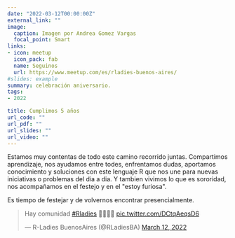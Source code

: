 ```yaml
---
date: "2022-03-12T00:00:00Z"
external_link: ""
image:
  caption: Imagen por Andrea Gomez Vargas
  focal_point: Smart
links:
- icon: meetup
  icon_pack: fab
  name: Seguinos
  url: https://www.meetup.com/es/rladies-buenos-aires/
#slides: example
summary: celebración aniversario.
tags:
- 2022

title: Cumplimos 5 años
url_code: ""
url_pdf: ""
url_slides: ""
url_video: ""
---
```



Estamos muy contentas de todo este camino recorrido juntas.
Compartimos aprendizaje, nos ayudamos entre todes, enfrentamos dudas, aportamos conocimiento y soluciones con este lenguaje R que nos une para nuevas iniciativas o problemas del dia a dia. Y tambien vivimos lo que es sororidad, nos acompañamos en el festejo y en el "estoy furiosa".

Es tiempo de festejar y de volvernos encontrar presencialmente.

<blockquote class="twitter-tweet"><p lang="es" dir="ltr">Hay comunidad <a href="https://twitter.com/hashtag/Rladies?src=hash&amp;ref_src=twsrc%5Etfw">#Rladies</a> 🥳💜💜💜 <a href="https://t.co/DCtqAeqsD6">pic.twitter.com/DCtqAeqsD6</a></p>&mdash; R-Ladies BuenosAires (@RLadiesBA) <a href="https://twitter.com/RLadiesBA/status/1502763807000735759?ref_src=twsrc%5Etfw">March 12, 2022</a></blockquote> <script async src="https://platform.twitter.com/widgets.js" charset="utf-8"></script> 